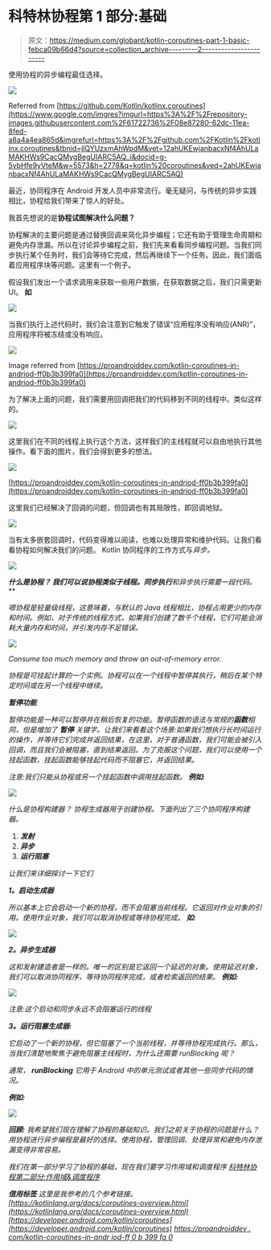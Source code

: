 # 科特林协程第 1 部分:基础

> 原文：<https://medium.com/globant/kotlin-coroutines-part-1-basic-febca09b66d4?source=collection_archive---------2----------------------->

使用协程的异步编程最佳选择。

![](img/8e644df82650940fdd907eef4cf2d701.png)

Referred from [https://github.com/Kotlin/kotlinx.coroutines](https://www.google.com/imgres?imgurl=https%3A%2F%2Frepository-images.githubusercontent.com%2F61722736%2F08e87280-62dc-11ea-8fed-a8a4a4ea865d&imgrefurl=https%3A%2F%2Fgithub.com%2FKotlin%2Fkotlinx.coroutines&tbnid=jlQYUzxmAhWpdM&vet=12ahUKEwjanbacxNf4AhULaMAKHWs9CacQMygBegUIARC5AQ..i&docid=g-5vbHfe9yVteM&w=5573&h=2778&q=kotlin%20coroutines&ved=2ahUKEwjanbacxNf4AhULaMAKHWs9CacQMygBegUIARC5AQ)

最近，协同程序在 Android 开发人员中非常流行。毫无疑问，与传统的异步实践相比，协程给我们带来了惊人的好处。

我首先想说的是**协程试图解决什么问题？**

协程解决的主要问题是通过替换回调来简化异步编程；它还有助于管理生命周期和避免内存泄漏。所以在讨论异步编程之前，我们先来看看同步编程问题。当我们同步执行某个任务时，我们会等待它完成，然后再继续下一个任务。因此，我们面临着应用程序块等问题。这里有一个例子。

假设我们发出一个请求调用来获取一些用户数据，在获取数据之后，我们只需更新 UI。
**如**

![](img/33809a7d565ca1097898db5957a24c28.png)

当我们执行上述代码时，我们会注意到它触发了错误“应用程序没有响应(ANR)”，应用程序将被冻结或没有响应。

![](img/e85b3f9703f965a16cdc482fb66e1d81.png)

Image referred from [https://proandroiddev.com/kotlin-coroutines-in-andriod-ff0b3b399fa0](https://proandroiddev.com/kotlin-coroutines-in-andriod-ff0b3b399fa0)

为了解决上面的问题，我们需要用回调把我们的代码移到不同的线程中。类似这样的。

![](img/6968a89d50e58b6a03a17286ae2e704f.png)

这里我们在不同的线程上执行这个方法，这样我们的主线程就可以自由地执行其他操作。看下面的图片，我们会得到更多的想法。

![](img/fa12351307bbb4a0df8c025073a3279a.png)

[https://proandroiddev.com/kotlin-coroutines-in-andriod-ff0b3b399fa0](https://proandroiddev.com/kotlin-coroutines-in-andriod-ff0b3b399fa0)

这里我们已经解决了回调的问题，但回调也有其局限性，即回调地狱。

![](img/3e87893e5673177b2a5732069926485b.png)

当有太多嵌套回调时，代码变得难以阅读，也难以处理异常和维护代码。让我们看看协程如何解决我们的问题。
Kotlin 协同程序的工作方式与*异步。*

*![](img/bc44661f2d2cfeb1328a88306fca482c.png)*

***什么是协程？
我们可以说协程类似于线程。同步执行**和异步执行**需要一段代码。***

*嗯协程是轻量级线程，这意味着，与默认的 Java 线程相比，协程占用更少的内存和时间。例如，对于传统的线程方式，如果我们创建了数千个线程，它们可能会消耗大量内存和时间，并引发内存不足错误。*

*![](img/427499a12da09bbfe049b17b605a857b.png)*

*Consume too much memory and throw an out-of-memory error.*

*协程是可挂起计算的一个实例。协程可以在一个线程中暂停其执行，稍后在某个特定时间或在另一个线程中继续。*

***暂停功能***

*暂停功能是一种可以暂停并在稍后恢复的功能。暂停函数的语法与常规的**函数**相同，但是增加了 ***暂停*** 关键字。让我们来看看这个场景:如果我们想执行长时间运行的操作，并等待它们完成并返回结果，在这里，对于普通函数，我们可能会被引入回调，而且我们会被阻塞，直到结果返回。为了克服这个问题，我们可以使用一个挂起函数，挂起函数能够挂起代码而不阻塞它，并返回结果。*

*注意:我们只能从协程或另一个挂起函数中调用挂起函数。
**例如:***

*![](img/915c92445b7eba2c0f33628d338317e9.png)*

*什么是协程构建器？
协程生成器用于创建协程。下面列出了三个协同程序构建器。*

1.  ***发射***
2.  ***异步***
3.  ***运行阻塞***

*让我们来详细探讨一下它们*

***1。启动生成器***

*所以基本上它会启动一个新的协程，而不会阻塞当前线程。它返回对作业对象的引用。使用作业对象，我们可以取消协程或等待协程完成。
**如:***

*![](img/bcdb8bc081ef3643294506895fef8e3e.png)*

***2。异步生成器***

*这和发射建造者是一样的。唯一的区别是它返回一个延迟的对象。使用延迟对象，我们可以取消协同程序，等待协同程序完成，或者检索返回的结果。
**例如:***

*![](img/b906a2bf5b2788de7539628b0ef0010b.png)*

*注意:这个启动和同步永远不会阻塞运行的线程*

***3。运行阻塞生成器:***

*它启动了一个新的协程，但它阻塞了一个当前线程，并等待协程完成执行。那么，当我们清楚地聚焦于避免阻塞主线程时，为什么还需要 runBlocking 呢？*

*通常， **runBlocking** 它用于 Android 中的单元测试或者其他一些同步代码的情况。*

***例如:***

*![](img/f1354a36afa3c43576168ae43414ce61.png)*

***回顾:** 我希望我们现在理解了协程的基础知识。我们之前关于协程的问题是什么？用协程进行异步编程是最好的选择。使用协程，管理回调、处理异常和避免内存泄漏变得非常容易。*

*我们在第一部分学习了协程的基础，现在我们要学习作用域和调度程序 [*科特林协程第二部分:作用域&调度程序*](/@mahesh.jadkar/kotlin-coroutines-part-2-scope-dispatchers-4d67e17eae82)*

***信用标签**
这里是我参考的几个参考链接。
[https://kotlinlang.org/docs/coroutines-overview.html](https://kotlinlang.org/docs/coroutines-overview.html)
[https://developer.android.com/kotlin/coroutines](https://developer.android.com/kotlin/coroutines)
[https://proandroiddev . com/kotlin-coroutines-in-andr iod-ff 0 b 399 fa 0](https://proandroiddev.com/kotlin-coroutines-in-andriod-ff0b3b399fa0)*